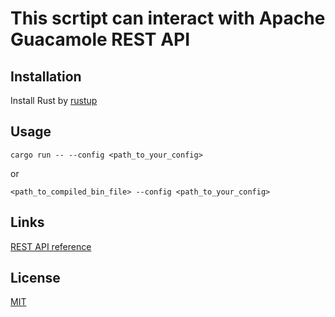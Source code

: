 # This scrtipt can interact with Apache Guacamole REST API

## Installation

Install Rust by [rustup](https://rustup.rs/)

## Usage 

```cargo run -- --config <path_to_your_config>``` 

or 

```<path_to_compiled_bin_file> --config <path_to_your_config>```

## Links

[REST API reference](https://github.com/ridvanaltun/guacamole-rest-api-documentation/tree/master/docs)

## License

[MIT](https://choosealicense.com/licenses/mit/)
